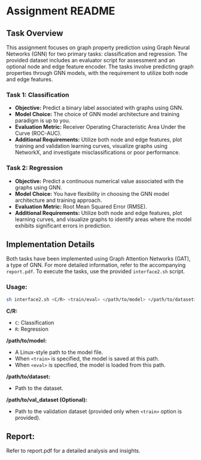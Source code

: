 # Assignment README

## Task Overview

This assignment focuses on graph property prediction using Graph Neural Networks (GNN) for two primary tasks: classification and regression. The provided dataset includes an evaluator script for assessment and an optional node and edge feature encoder. The tasks involve predicting graph properties through GNN models, with the requirement to utilize both node and edge features.

### Task 1: Classification
- **Objective:** Predict a binary label associated with graphs using GNN.
- **Model Choice:** The choice of GNN model architecture and training paradigm is up to you.
- **Evaluation Metric:** Receiver Operating Characteristic Area Under the Curve (ROC-AUC).
- **Additional Requirements:** Utilize both node and edge features, plot training and validation learning curves, visualize graphs using NetworkX, and investigate misclassifications or poor performance.

### Task 2: Regression
- **Objective:** Predict a continuous numerical value associated with the graphs using GNN.
- **Model Choice:** You have flexibility in choosing the GNN model architecture and training approach.
- **Evaluation Metric:** Root Mean Squared Error (RMSE).
- **Additional Requirements:** Utilize both node and edge features, plot learning curves, and visualize graphs to identify areas where the model exhibits significant errors in prediction.

## Implementation Details

Both tasks have been implemented using Graph Attention Networks (GAT), a type of GNN. For more detailed information, refer to the accompanying `report.pdf`. To execute the tasks, use the provided `interface2.sh` script.

### Usage:
```bash
sh interface2.sh <C/R> <train/eval> </path/to/model> </path/to/dataset> [/path/to/val_dataset]
```
**C/R:**
- `C`: Classification
- `R`: Regression

**/path/to/model:**
- A Linux-style path to the model file.
- When `<train>` is specified, the model is saved at this path.
- When `<eval>` is specified, the model is loaded from this path.

**/path/to/dataset:**
- Path to the dataset.

**/path/to/val_dataset (Optional):**
- Path to the validation dataset (provided only when `<train>` option is provided).

## Report:
Refer to report.pdf for a detailed analysis and insights.



